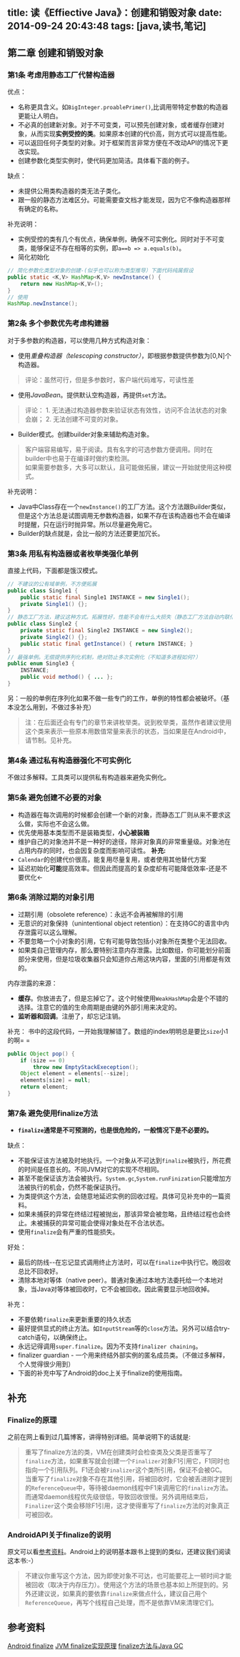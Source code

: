 title: 读《Effiective Java》：创建和销毁对象
date: 2014-09-24 20:43:48
tags: [java,读书,笔记]
---
第二章 创建和销毁对象
----------
### 第1条 考虑用静态工厂代替构造器 ###
优点：
- 名称更具含义。如`BigInteger.proablePrimer()`,比调用带特定参数的构造器更能让人明白。
- 不必真的创建新对象。对于不可变类，可以预先创建对象，或者缓存创建对象，从而实现**实例受控的类**。如果原本创建的代价高，则方式可以提高性能。
- 可以返回任何子类型的对象。对于框架而言非常方便在不改动API的情况下更改实现。
- 创建参数化类型实例时，使代码更加简洁。具体看下面的例子。

缺点：
- 未提供公用类构造器的类无法子类化。
- 跟一般的静态方法难区分。可能需要查文档才能发现，因为它不像构造器那样有确定的名称。

补充说明： 
- 实例受控的类有几个有优点，确保单例，确保不可实例化。同时对于不可变类，能够保证不存在相等的实例，即`a==b => a.equals(b)`。
- 简化初始化
```java
// 简化参数化类型对象的创建-(似乎也可以称为类型推导）下面代码纯属假设
public static <K,V> HashMap<K,V> newInstance() {
	return new HashMap<K,V>();
}
// 使用
HashMap.newInstance();
```

### 第2条 多个参数优先考虑构建器 ###
对于多参数的构造器，可以使用几种方式构造对象：
- 使用*重叠构造器（telescoping constructor）*，即根据参数提供参数为[0,N]个构造器。  
> 评论：虽然可行，但是多参数时，客户端代码难写，可读性差

- 使用*JavaBean*。提供默认空构造器，再提供`set`方法。
> 评论： 1. 无法通过构造器参数来验证状态有效性，访问不合法状态的对象会崩； 2. 无法创建不可变的对象。

- Builder模式。创建builder对象来辅助构造对象。
> 客户端容易编写，易于阅读。具有名字的可选参数方便调用。同时在builder中也易于在编译时做约束检测。  
> 如果需要参数多，大多可以默认，且可能做拓展，建议一开始就使用这种模式。

补充说明：
- Java中Class存在一个`newInstance()`的工厂方法。这个方法跟Builder类似，但是这个方法总是试图调用无参数构造器，如果不存在该构造器也不会在编译时提醒，只在运行时抛异常。所以尽量避免用它。
- Builder的缺点就是，会比一般的方法还要更加冗长。

### 第3条 用私有构造器或者枚举类强化单例 ###
直接上代码，下面都是饿汉模式。
```java
// 不建议的公有域单例，不方便拓展
public class Single1 {
	public static final Single1 INSTANCE = new Single1();
	private Single1() {};
}
// 静态工厂方法，建议这种方式。拓展性好，性能不会有什么大损失（静态工厂方法自动内联化）
public class Single2 {
	private static final Single2 INSTANCE = new Single2();
	private Single2() {};
	public static final getInstance() { return INSTANCE; }
}
// 最强单例。无偿提供序列化机制，绝对防止多次实例化（不知道多进程如何?）
public enum Single3 {
	INSTANCE;
	public void method() { ... };
}
```
另：一般的单例在序列化如果不做一些专门的工作，单例的特性都会被破坏。（基本没怎么用到，不做过多补充）
> 注：在后面还会有专门的章节来讲枚举类。说到枚举类，虽然作者建议使用这个类来表示一些原本用数值常量来表示的状态，当如果是在Android中，请节制。见补充。

### 第4条 通过私有构造器强化不可实例化 ###
不做过多解释。工具类可以提供私有构造器来避免实例化。
### 第5条 避免创建不必要的对象 ###
- 构造器在每次调用的时候都会创建一个新的对象，而静态工厂则从来不要求这么做，实际也不会这么做。
- 优先使用基本类型而不是装箱类型，**小心被装箱**
- 维护自己的对象池并不是一种好的途径，除非对象真的非常重量级。对象池在占用内存的同时，也会因复杂度而影响可读性。
**补充:**
- `Calendar`的创建代价很高，能复用尽量复用，或者使用其他替代方案
- 延迟初始化**可能**提高效率。但因此而提高的复杂度却有可能降低效率-还是不要优化←

### 第6条 消除过期的对象引用 ###
- 过期引用（obsolete reference）：永远不会再被解除的引用
- 无意识的对象保持（unintentional object retention）：在支持GC的语言中内存泄露可以这么理解。
- 不要忽略一个小对象的引用，它有可能导致包括小对象所在类整个无法回收。
- 如果类自己管理内存，那么要特别注意内存泄露。比如数组，你可能划分前面部分来使用，但是垃圾收集器只会知道你占用这块内容，里面的引用都是有效的。

内存泄露的来源：
- **缓存**。你放进去了，但是忘掉它了。这个时候使用`WeakHashMap`会是个不错的选择。注意它的值的生命周期是由键的外部引用来决定的。
- **监听器和回调**。注册了，却忘记注销。

补充：
书中的这段代码，一开始我理解错了。数组的index明明总是要比`size`小1的啊= =
```java
public Object pop() {
	if (size == 0)
		throw new EmptyStackExeception();
	Object element = elements[--size];
	elements[size] = null;
	return element; 
}
```
### 第7条 避免使用finalize方法 ###
- **`finalize`通常是不可预测的，也是很危险的，一般情况下是不必要的。**

缺点：
- 不能保证该方法被及时地执行。一个对象从不可达到`finalize`被执行，所花费的时间是任意长的。不同JVM对它的实现不尽相同。
- 甚至不能保证该方法会被执行。`System.gc`,`System.runFinization`只能增加方法被执行的机会，仍然不能保证执行。
- 为类提供这个方法，会随意地延迟实例的回收过程。具体可见补充中的一篇资料。
- 如果未捕获的异常在终结过程被抛出，那该异常会被忽略，且终结过程也会终止。未被捕获的异常可能会使得对象处在不合法状态。
- 使用`finalize`会有严重的性能损失。

好处：
- 最后的防线--在忘记显式调用终止方法时，可以在`finalize`中执行它。晚回收总比不回收好。
- 清除本地对等体（native peer）。普通对象通过本地方法委托给一个本地对象，当Java对等体被回收时，它不会被回收。因此需要显示地回收掉。

补充：
- 不要依赖`finalize`来更新重要的持久状态
- 最好提供显式的终止方法。如`InputStream`等的`close`方法。另外可以结合try-catch语句，以确保终止。
- 永远记得调用`super.finalize`。因为不支持`finalizer chaining`。
- finalizer guardian - 一个用来终结外部实例的匿名成员类。（不做过多解释，个人觉得很少用到）
- 下面的补充中写了Android的doc上关于finalize的使用指南。

补充
------------
### Finalize的原理
之前在网上看到过几篇博客，讲得特别详细。简单说明下的话就是:
> 重写了finalize方法的类，VM在创建类时会检查类及父类是否重写了`finalize`方法，如果重写就会创建一个`Finalizer`对象F1引用它，F1同时也指向一个引用队列。F1还会被`Finalizer`这个类所引用，保证不会被GC。   
当重写了`finalize`对象不存在其他引用，将被回收时，它会被丢进刚才提到的`ReferenceQueue`中，等待被daemon线程中F1来调用它的`finalize`方法。而通常daemon线程优先级很低，导致回收很慢。另外调用结束后，`Finalizer`这个类会移除F1引用，这才使得重写了`finalize`方法的对象真正可被回收。

### AndroidAPI关于finalize的说明
原文可以看[参考资料][android-finalize]。Android上的说明基本跟书上提到的类似，还建议我们阅读这本书:-）  
> 不建议你重写这个方法，因为即使对象不可达，也可能要花上一顿时间才能被回收（取决于内存压力）。使用这个方法的场景也基本如上所提到的。另外还建议说，如果真的要依靠`finalize`来做点什么，建议自己用个`ReferenceQueue`，再写个线程自己处理，而不是依靠VM来清理它们。

参考资料
------------------
[Android finalize][android-finalize]
[JVM finalize实现原理][163_finalize]
[finalize方法与Java GC][another_finalize]

[android-finalize]: http://developer.android.com/reference/java/lang/Object.html#finalize()
[another_finalize]: http://106.186.122.203/?p=13
[163_finalize]: http://www.majin163.com/2014/04/26/jvm-finalize/ 